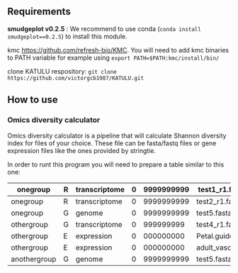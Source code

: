
## Requirements

**smudgeplot v0.2.5** : We recommend to use conda (`conda install smudgeplot==0.2.5`) to install this module.  

kmc https://github.com/refresh-bio/KMC. You will need to add kmc binaries to PATH variable for example using `export PATH=$PATH:kmc/install/bin/`

clone KATULU respository: `git clone https://github.com/victorgcb1987/KATULU.git`

## How to use 

### Omics diversity calculator
Omics diversity calculator is a pipeline that will calculate Shannon diversity index for files of your choice. These file can be fasta/fastq files or gene expression files like the ones provided by stringtie.

In order to runt this program you will need to prepare a table similar to this one:

| onegroup | R | transcriptome | 0 | 9999999999 | test1_r1.fastq.gz,test1_r2.fastq.gz |
|---|---|---|---|---|---|
| onegroup | R | transcriptome | 0 | 9999999999 | test2_r1.fastq.gz,test2_r2.fastq.gz |
| onegroup | G | genome | 0 | 9999999999 | test5.fasta.gz |
| othergroup | G | transcriptome | 0 | 999999999 | test4_r1.fastq.gz,test4_r2.fastq.gz |
| othergroup | E | expression | 0 | 000000000 | Petal.guided.abund.tsv |
| othergroup |E | expression | 0 | 000000000  |adult_vascular_leaf.guided.abund.tsv |
| anothergroup | G  |genome | 0 | 9999999999 | test5.fasta.gz |


